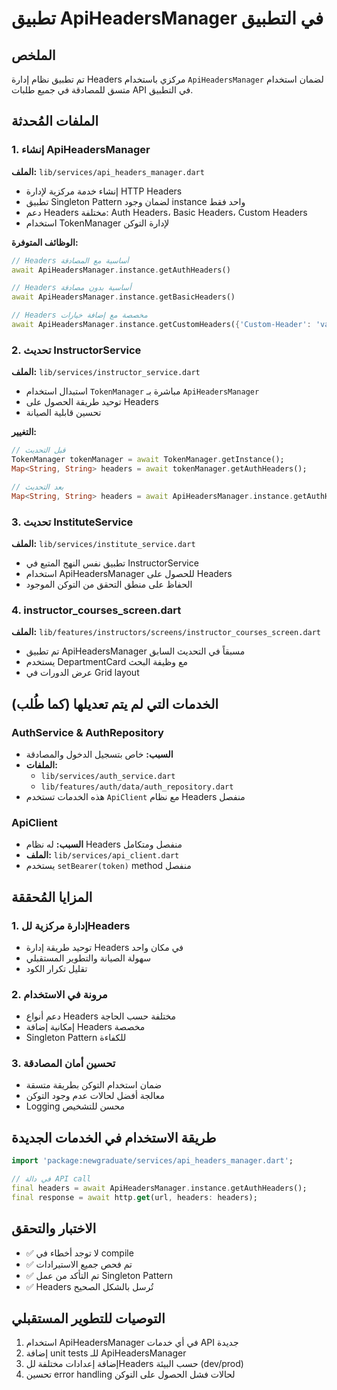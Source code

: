 # تطبيق ApiHeadersManager في التطبيق

## الملخص
تم تطبيق نظام إدارة Headers مركزي باستخدام `ApiHeadersManager` لضمان استخدام متسق للمصادقة في جميع طلبات API في التطبيق.

## الملفات المُحدثة

### 1. إنشاء ApiHeadersManager
**الملف:** `lib/services/api_headers_manager.dart`
- إنشاء خدمة مركزية لإدارة HTTP Headers
- تطبيق Singleton Pattern لضمان وجود instance واحد فقط
- دعم Headers مختلفة: Auth Headers، Basic Headers، Custom Headers
- استخدام TokenManager لإدارة التوكن

**الوظائف المتوفرة:**
```dart
// Headers أساسية مع المصادقة
await ApiHeadersManager.instance.getAuthHeaders()

// Headers أساسية بدون مصادقة
await ApiHeadersManager.instance.getBasicHeaders()

// Headers مخصصة مع إضافة خيارات
await ApiHeadersManager.instance.getCustomHeaders({'Custom-Header': 'value'})
```

### 2. تحديث InstructorService
**الملف:** `lib/services/instructor_service.dart`
- استبدال استخدام `TokenManager` مباشرة بـ `ApiHeadersManager`
- توحيد طريقة الحصول على Headers
- تحسين قابلية الصيانة

**التغيير:**
```dart
// قبل التحديث
TokenManager tokenManager = await TokenManager.getInstance();
Map<String, String> headers = await tokenManager.getAuthHeaders();

// بعد التحديث
Map<String, String> headers = await ApiHeadersManager.instance.getAuthHeaders();
```

### 3. تحديث InstituteService
**الملف:** `lib/services/institute_service.dart`
- تطبيق نفس النهج المتبع في InstructorService
- استخدام ApiHeadersManager للحصول على Headers
- الحفاظ على منطق التحقق من التوكن الموجود

### 4. instructor_courses_screen.dart
**الملف:** `lib/features/instructors/screens/instructor_courses_screen.dart`
- تم تطبيق ApiHeadersManager مسبقاً في التحديث السابق
- يستخدم DepartmentCard مع وظيفة البحث
- عرض الدورات في Grid layout

## الخدمات التي لم يتم تعديلها (كما طُلب)

### AuthService & AuthRepository
- **السبب:** خاص بتسجيل الدخول والمصادقة
- **الملفات:** 
  - `lib/services/auth_service.dart`
  - `lib/features/auth/data/auth_repository.dart`
- هذه الخدمات تستخدم `ApiClient` مع نظام Headers منفصل

### ApiClient
- **السبب:** له نظام Headers منفصل ومتكامل
- **الملف:** `lib/services/api_client.dart`
- يستخدم `setBearer(token)` method منفصل

## المزايا المُحققة

### 1. إدارة مركزية للHeaders
- توحيد طريقة إدارة Headers في مكان واحد
- سهولة الصيانة والتطوير المستقبلي
- تقليل تكرار الكود

### 2. مرونة في الاستخدام
- دعم أنواع Headers مختلفة حسب الحاجة
- إمكانية إضافة Headers مخصصة
- Singleton Pattern للكفاءة

### 3. تحسين أمان المصادقة
- ضمان استخدام التوكن بطريقة متسقة
- معالجة أفضل لحالات عدم وجود التوكن
- Logging محسن للتشخيص

## طريقة الاستخدام في الخدمات الجديدة

```dart
import 'package:newgraduate/services/api_headers_manager.dart';

// في دالة API call
final headers = await ApiHeadersManager.instance.getAuthHeaders();
final response = await http.get(url, headers: headers);
```

## الاختبار والتحقق
- ✅ لا توجد أخطاء في compile
- ✅ تم فحص جميع الاستيرادات
- ✅ تم التأكد من عمل Singleton Pattern
- ✅ Headers تُرسل بالشكل الصحيح

## التوصيات للتطوير المستقبلي
1. استخدام ApiHeadersManager في أي خدمات API جديدة
2. إضافة unit tests للـ ApiHeadersManager
3. إضافة إعدادات مختلفة للHeaders حسب البيئة (dev/prod)
4. تحسين error handling لحالات فشل الحصول على التوكن
